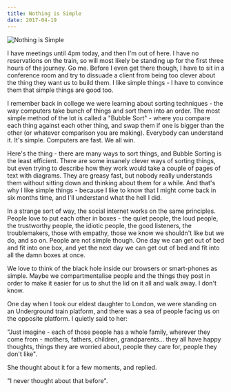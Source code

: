 ```yaml
---
title: Nothing is Simple
date: 2017-04-19
---
```


![Nothing is Simple](https://source.unsplash.com/DWyRC2juMgs/1600x900)

I have meetings until 4pm today, and then I'm out of here. I have no reservations on the train, so will most likely be standing up for the first three hours of the journey. Go me. Before I even get there though, I have to sit in a conference room and try to dissuade a client from being too clever about the thing they want us to build them. I like simple things - I have to convince them that simple things are good too.

I remember back in college we were learning about sorting techniques - the way computers take bunch of things and sort them into an order. The most simple method of the lot is called a "Bubble Sort" - where you compare each thing against each other thing, and swap them if one is bigger than the other (or whatever comparison you are making). Everybody can understand it. It's simple. Computers are fast. We all win.

Here's the thing - there are many ways to sort things, and Bubble Sorting is the least efficient. There are some insanely clever ways of sorting things, but even trying to describe how they work would take a couple of pages of text with diagrams. They are greasy fast, but nobody really understands them without sitting down and thinking about them for a while. And that's why I like simple things - because I like to know that I might come back in six months time, and I'll understand what the hell I did.

In a strange sort of way, the social internet works on the same principles. People love to put each other in boxes - the quiet people, the loud people, the trustworthy people, the idiotic people, the good listeners, the troublemakers, those with empathy, those we know we shouldn't like but we do, and so on. People are not simple though. One day we can get out of bed and fit into one box, and yet the next day we can get out of bed and fit into all the damn boxes at once.

We love to think of the black hole inside our browsers or smart-phones as simple. Maybe we compartmentalise people and the things they post in order to make it easier for us to shut the lid on it all and walk away. I don't know.

One day when I took our eldest daughter to London, we were standing on an Underground train platform, and there was a sea of people facing us on the opposite platform. I quietly said to her:

"Just imagine - each of those people has a whole family, wherever they come from - mothers, fathers, children, grandparents... they all have happy thoughts, things they are worried about, people they care for, people they don't like".

She thought about it for a few moments, and replied.

"I never thought about that before".